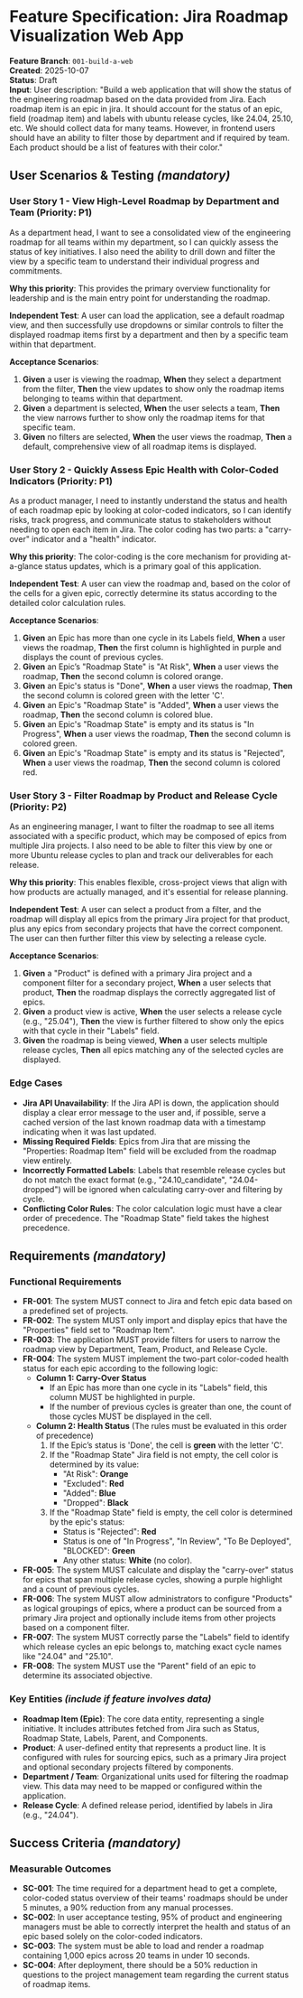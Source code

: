 # Feature Specification: Jira Roadmap Visualization Web App

**Feature Branch**: `001-build-a-web`  
**Created**: 2025-10-07  
**Status**: Draft  
**Input**: User description: "Build a web application that will show the status of the engineering roadmap based on the data provided from Jira. Each roadmap item is an epic in jira. It should account for the status of an epic, field (roadmap item) and labels with ubuntu release cycles, like 24.04, 25.10, etc. We should collect data for many teams. However, in frontend users should have an ability to filter those by department and if required by team. Each product should be a list of features with their color."

## User Scenarios & Testing *(mandatory)*

### User Story 1 - View High-Level Roadmap by Department and Team (Priority: P1)

As a department head, I want to see a consolidated view of the engineering roadmap for all teams within my department, so I can quickly assess the status of key initiatives. I also need the ability to drill down and filter the view by a specific team to understand their individual progress and commitments.

**Why this priority**: This provides the primary overview functionality for leadership and is the main entry point for understanding the roadmap.

**Independent Test**: A user can load the application, see a default roadmap view, and then successfully use dropdowns or similar controls to filter the displayed roadmap items first by a department and then by a specific team within that department.

**Acceptance Scenarios**:

1.  **Given** a user is viewing the roadmap, **When** they select a department from the filter, **Then** the view updates to show only the roadmap items belonging to teams within that department.
2.  **Given** a department is selected, **When** the user selects a team, **Then** the view narrows further to show only the roadmap items for that specific team.
3.  **Given** no filters are selected, **When** the user views the roadmap, **Then** a default, comprehensive view of all roadmap items is displayed.

### User Story 2 - Quickly Assess Epic Health with Color-Coded Indicators (Priority: P1)

As a product manager, I need to instantly understand the status and health of each roadmap epic by looking at color-coded indicators, so I can identify risks, track progress, and communicate status to stakeholders without needing to open each item in Jira. The color coding has two parts: a "carry-over" indicator and a "health" indicator.

**Why this priority**: The color-coding is the core mechanism for providing at-a-glance status updates, which is a primary goal of this application.

**Independent Test**: A user can view the roadmap and, based on the color of the cells for a given epic, correctly determine its status according to the detailed color calculation rules.

**Acceptance Scenarios**:

1.  **Given** an Epic has more than one cycle in its Labels field, **When** a user views the roadmap, **Then** the first column is highlighted in purple and displays the count of previous cycles.
2.  **Given** an Epic’s "Roadmap State" is "At Risk", **When** a user views the roadmap, **Then** the second column is colored orange.
3.  **Given** an Epic's status is "Done", **When** a user views the roadmap, **Then** the second column is colored green with the letter 'C'.
4.  **Given** an Epic's "Roadmap State" is "Added", **When** a user views the roadmap, **Then** the second column is colored blue.
5.  **Given** an Epic's "Roadmap State" is empty and its status is "In Progress", **When** a user views the roadmap, **Then** the second column is colored green.
6.  **Given** an Epic's "Roadmap State" is empty and its status is "Rejected", **When** a user views the roadmap, **Then** the second column is colored red.

### User Story 3 - Filter Roadmap by Product and Release Cycle (Priority: P2)

As an engineering manager, I want to filter the roadmap to see all items associated with a specific product, which may be composed of epics from multiple Jira projects. I also need to be able to filter this view by one or more Ubuntu release cycles to plan and track our deliverables for each release.

**Why this priority**: This enables flexible, cross-project views that align with how products are actually managed, and it's essential for release planning.

**Independent Test**: A user can select a product from a filter, and the roadmap will display all epics from the primary Jira project for that product, plus any epics from secondary projects that have the correct component. The user can then further filter this view by selecting a release cycle.

**Acceptance Scenarios**:

1.  **Given** a "Product" is defined with a primary Jira project and a component filter for a secondary project, **When** a user selects that product, **Then** the roadmap displays the correctly aggregated list of epics.
2.  **Given** a product view is active, **When** the user selects a release cycle (e.g., "25.04"), **Then** the view is further filtered to show only the epics with that cycle in their "Labels" field.
3.  **Given** the roadmap is being viewed, **When** a user selects multiple release cycles, **Then** all epics matching any of the selected cycles are displayed.

### Edge Cases

-   **Jira API Unavailability**: If the Jira API is down, the application should display a clear error message to the user and, if possible, serve a cached version of the last known roadmap data with a timestamp indicating when it was last updated.
-   **Missing Required Fields**: Epics from Jira that are missing the "Properties: Roadmap Item" field will be excluded from the roadmap view entirely.
-   **Incorrectly Formatted Labels**: Labels that resemble release cycles but do not match the exact format (e.g., "24.10_candidate", "24.04-dropped") will be ignored when calculating carry-over and filtering by cycle.
-   **Conflicting Color Rules**: The color calculation logic must have a clear order of precedence. The "Roadmap State" field takes the highest precedence.

## Requirements *(mandatory)*

### Functional Requirements

-   **FR-001**: The system MUST connect to Jira and fetch epic data based on a predefined set of projects.
-   **FR-002**: The system MUST only import and display epics that have the "Properties" field set to "Roadmap Item".
-   **FR-003**: The application MUST provide filters for users to narrow the roadmap view by Department, Team, Product, and Release Cycle.
-   **FR-004**: The system MUST implement the two-part color-coded health status for each epic according to the following logic:
    *   **Column 1: Carry-Over Status**
        *   If an Epic has more than one cycle in its "Labels" field, this column MUST be highlighted in purple.
        *   If the number of previous cycles is greater than one, the count of those cycles MUST be displayed in the cell.
    *   **Column 2: Health Status** (The rules must be evaluated in this order of precedence)
        1.  If the Epic’s status is 'Done', the cell is **green** with the letter 'C'.
        2.  If the "Roadmap State" Jira field is not empty, the cell color is determined by its value:
            *   "At Risk": **Orange**
            *   "Excluded": **Red**
            *   "Added": **Blue**
            *   "Dropped": **Black**
        3.  If the "Roadmap State" field is empty, the cell color is determined by the epic's status:
            *   Status is "Rejected": **Red**
            *   Status is one of "In Progress", "In Review", "To Be Deployed", "BLOCKED": **Green**
            *   Any other status: **White** (no color).
-   **FR-005**: The system MUST calculate and display the "carry-over" status for epics that span multiple release cycles, showing a purple highlight and a count of previous cycles.
-   **FR-006**: The system MUST allow administrators to configure "Products" as logical groupings of epics, where a product can be sourced from a primary Jira project and optionally include items from other projects based on a component filter.
-   **FR-007**: The system MUST correctly parse the "Labels" field to identify which release cycles an epic belongs to, matching exact cycle names like "24.04" and "25.10".
-   **FR-008**: The system MUST use the "Parent" field of an epic to determine its associated objective.

### Key Entities *(include if feature involves data)*

-   **Roadmap Item (Epic)**: The core data entity, representing a single initiative. It includes attributes fetched from Jira such as Status, Roadmap State, Labels, Parent, and Components.
-   **Product**: A user-defined entity that represents a product line. It is configured with rules for sourcing epics, such as a primary Jira project and optional secondary projects filtered by components.
-   **Department / Team**: Organizational units used for filtering the roadmap view. This data may need to be mapped or configured within the application.
-   **Release Cycle**: A defined release period, identified by labels in Jira (e.g., "24.04").

## Success Criteria *(mandatory)*

### Measurable Outcomes

-   **SC-001**: The time required for a department head to get a complete, color-coded status overview of their teams' roadmaps should be under 5 minutes, a 90% reduction from any manual processes.
-   **SC-002**: In user acceptance testing, 95% of product and engineering managers must be able to correctly interpret the health and status of an epic based solely on the color-coded indicators.
-   **SC-003**: The system must be able to load and render a roadmap containing 1,000 epics across 20 teams in under 10 seconds.
-   **SC-004**: After deployment, there should be a 50% reduction in questions to the project management team regarding the current status of roadmap items.
